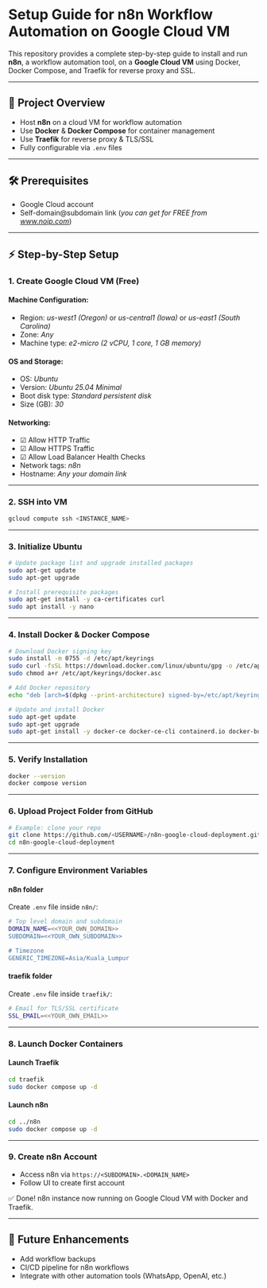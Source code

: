 # Setup Guide for n8n Workflow Automation on Google Cloud VM

This repository provides a complete step-by-step guide to install and run **n8n**, a workflow automation tool, on a **Google Cloud VM** using Docker, Docker Compose, and Traefik for reverse proxy and SSL.

---

## 🚀 Project Overview
- Host **n8n** on a cloud VM for workflow automation  
- Use **Docker** & **Docker Compose** for container management  
- Use **Traefik** for reverse proxy & TLS/SSL  
- Fully configurable via `.env` files  

---

## 🛠️ Prerequisites
- Google Cloud account
- Self-domain@subdomain link (_you can get for FREE from www.noip.com_)

---

## ⚡ Step-by-Step Setup

### 1. Create Google Cloud VM (Free)

#### Machine Configuration:
- Region: _us-west1 (Oregon)_ or _us-central1 (Iowa)_ or _us-east1 (South Carolina)_
- Zone: _Any_
- Machine type: _e2-micro (2 vCPU, 1 core, 1 GB memory)_

#### OS and Storage:
- OS: _Ubuntu_
- Version: _Ubuntu 25.04 Minimal_
- Boot disk type: _Standard persistent disk_
- Size (GB): _30_

#### Networking:
- ☑ Allow HTTP Traffic
- ☑ Allow HTTPS Traffic
- ☑ Allow Load Balancer Health Checks
- Network tags: _n8n_
- Hostname: _Any your domain link_

---

### 2. SSH into VM

```bash
gcloud compute ssh <INSTANCE_NAME>
```

---

### 3. Initialize Ubuntu

```bash
# Update package list and upgrade installed packages
sudo apt-get update
sudo apt-get upgrade

# Install prerequisite packages
sudo apt-get install -y ca-certificates curl
sudo apt install -y nano
```

---

### 4. Install Docker & Docker Compose

```bash
# Download Docker signing key
sudo install -m 0755 -d /etc/apt/keyrings
sudo curl -fsSL https://download.docker.com/linux/ubuntu/gpg -o /etc/apt/keyrings/docker.asc
sudo chmod a+r /etc/apt/keyrings/docker.asc

# Add Docker repository
echo "deb [arch=$(dpkg --print-architecture) signed-by=/etc/apt/keyrings/docker.asc] https://download.docker.com/linux/ubuntu $(. /etc/os-release && echo "${UBUNTU_CODENAME:-$VERSION_CODENAME}") stable" | sudo tee /etc/apt/sources.list.d/docker.list > /dev/null

# Update and install Docker
sudo apt-get update
sudo apt-get upgrade
sudo apt-get install -y docker-ce docker-ce-cli containerd.io docker-buildx-plugin docker-compose-plugin
```

---

### 5. Verify Installation

```bash
docker --version
docker compose version
```

---

### 6. Upload Project Folder from GitHub

```bash
# Example: clone your repo
git clone https://github.com/<USERNAME>/n8n-google-cloud-deployment.git
cd n8n-google-cloud-deployment
```

---

### 7. Configure Environment Variables

#### n8n folder

Create `.env` file inside `n8n/`:

```bash
# Top level domain and subdomain
DOMAIN_NAME=<<YOUR_OWN_DOMAIN>>
SUBDOMAIN=<<YOUR_OWN_SUBDOMAIN>>

# Timezone
GENERIC_TIMEZONE=Asia/Kuala_Lumpur
```

#### traefik folder

Create `.env` file inside `traefik/`:

```bash
# Email for TLS/SSL certificate
SSL_EMAIL=<<YOUR_OWN_EMAIL>>
```

---

### 8. Launch Docker Containers

#### Launch Traefik

```bash
cd traefik
sudo docker compose up -d
```

#### Launch n8n

```bash
cd ../n8n
sudo docker compose up -d
```

---

### 9. Create n8n Account

- Access n8n via `https://<SUBDOMAIN>.<DOMAIN_NAME>`
- Follow UI to create first account

✅ Done! n8n instance now running on Google Cloud VM with Docker and Traefik.

---

## 🔮 Future Enhancements

- Add workflow backups
- CI/CD pipeline for n8n workflows
- Integrate with other automation tools (WhatsApp, OpenAI, etc.)
